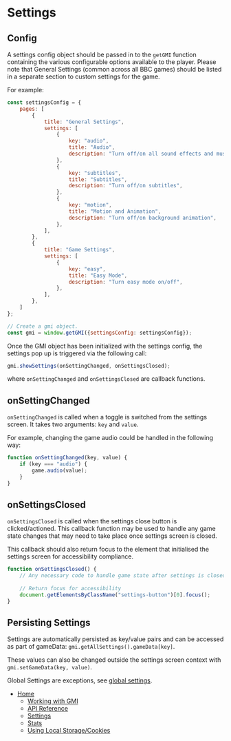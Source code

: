 # Settings

## Config

A settings config object should be passed in to the `getGMI` function containing the various configurable options available to the player. Please note that General Settings (common across all BBC games) should be listed in a separate section to custom settings for the game.

For example:

```js
const settingsConfig = {
    pages: [
        {
            title: "General Settings",
            settings: [
                {
                    key: "audio",
                    title: "Audio",
                    description: "Turn off/on all sound effects and music",
                },
                {
                    key: "subtitles",
                    title: "Subtitles",
                    description: "Turn off/on subtitles",
                },
                {
                    key: "motion",
                    title: "Motion and Animation",
                    description: "Turn off/on background animation",
                },
            ],
        },
        {
            title: "Game Settings",
            settings: [
                {
                    key: "easy",
                    title: "Easy Mode",
                    description: "Turn easy mode on/off",
                },
            ],
        },
    ]
};

// Create a gmi object.
const gmi = window.getGMI({settingsConfig: settingsConfig});
```

Once the GMI object has been initialized with the settings config, the settings pop up is triggered via the following call:

```js
gmi.showSettings(onSettingChanged, onSettingsClosed);
```

where `onSettingChanged` and `onSettingsClosed` are callback functions.

## onSettingChanged

`onSettingChanged` is called when a toggle is switched from the settings screen. It takes two arguments: `key` and `value`.

For example, changing the game audio could be handled in the following way:

```js
function onSettingChanged(key, value) {
    if (key === "audio") {
        game.audio(value);
    }
}
```

## onSettingsClosed

`onSettingsClosed` is called when the settings close button is clicked/actioned. This callback function may be used to handle any game state changes that may need to take place once settings screen is closed.

This callback should also return focus to the element that initialised the settings screen for accessibility compliance.

```js
function onSettingsClosed() {
    // Any necessary code to handle game state after settings is closed.
    
    // Return focus for accessibility
    document.getElementsByClassName("settings-button")[0].focus();
}
```

## Persisting Settings

Settings are automatically persisted as key/value pairs and can be accessed as part of gameData: `gmi.getAllSettings().gameData[key]`.

These values can also be changed outside the settings screen context with `gmi.setGameData(key, value)`.

Global Settings are exceptions, see [global settings](gmi.md#global-game-settings).

* [Home](../README.md)
    * [Working with GMI](working-with-gmi.md)
    * [API Reference](gmi.md)
    * [Settings](settings.md)
    * [Stats](stats.md#stats)
    * [Using Local Storage/Cookies](data-storage.md#using-local-storagecookies)
